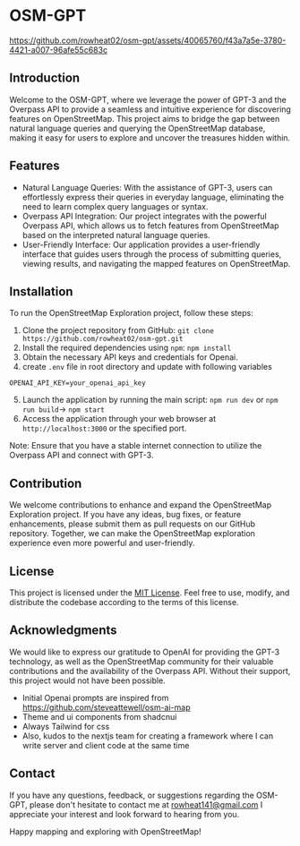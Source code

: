 

OSM-GPT
=====================================================


https://github.com/rowheat02/osm-gpt/assets/40065760/f43a7a5e-3780-4421-a007-96afe55c683c



Introduction
------------

Welcome to the OSM-GPT, where we leverage the power of GPT-3 and the Overpass API to provide a seamless and intuitive experience for discovering features on OpenStreetMap. This project aims to bridge the gap between natural language queries and querying the OpenStreetMap database, making it easy for users to explore and uncover the treasures hidden within.

Features
--------

-   Natural Language Queries: With the assistance of GPT-3, users can effortlessly express their queries in everyday language, eliminating the need to learn complex query languages or syntax.
-   Overpass API Integration: Our project integrates with the powerful Overpass API, which allows us to fetch features from OpenStreetMap based on the interpreted natural language queries.
-   User-Friendly Interface: Our application provides a user-friendly interface that guides users through the process of submitting queries, viewing results, and navigating the mapped features on OpenStreetMap.


Installation
------------

To run the OpenStreetMap Exploration project, follow these steps:

1.  Clone the project repository from GitHub: `git clone https://github.com/rowheat02/osm-gpt.git`
2.  Install the required dependencies using `npm`: `npm install`
3.  Obtain the necessary API keys and credentials for Openai.
4.  create `.env` file in root directory and update with following variables

```
OPENAI_API_KEY=your_openai_api_key

```
5.  Launch the application by running the main script: `npm run dev` or `npm run build`-> `npm start`
6.  Access the application through your web browser at `http://localhost:3000` or the specified port.

Note: Ensure that you have a stable internet connection to utilize the Overpass API and connect with GPT-3.


Contribution
------------

We welcome contributions to enhance and expand the OpenStreetMap Exploration project. If you have any ideas, bug fixes, or feature enhancements, please submit them as pull requests on our GitHub repository. Together, we can make the OpenStreetMap exploration experience even more powerful and user-friendly.

License
-------

This project is licensed under the [MIT License](https://opensource.org/licenses/MIT). Feel free to use, modify, and distribute the codebase according to the terms of this license.

Acknowledgments
----------------

We would like to express our gratitude to OpenAI for providing the GPT-3 technology, as well as the OpenStreetMap community for their valuable contributions and the availability of the Overpass API. Without their support, this project would not have been possible. 
- Initial Openai prompts are inspired from https://github.com/steveattewell/osm-ai-map
- Theme and ui components from shadcnui
- Always Tailwind for css
- Also, kudos to the nextjs team for creating a framework where I can write server and client code at the same time 
  

Contact
-------

If you have any questions, feedback, or suggestions regarding the OSM-GPT, please don't hesitate to contact me at rowheat141@gmail.com I appreciate your interest and look forward to hearing from you.

Happy mapping and exploring with OpenStreetMap!
